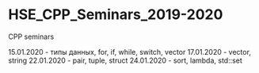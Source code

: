 # HSE_CPP_Seminars_2019-2020
CPP seminars

15.01.2020 - типы данных, for, if, while, switch, vector
17.01.2020 - vector, string
22.01.2020 - pair, tuple, struct
24.01.2020 - sort, lambda, std::set

